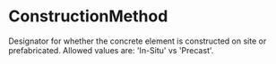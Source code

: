 ConstructionMethod
==================

Designator for whether the concrete element is constructed on site or prefabricated. Allowed values are: 'In-Situ' vs 'Precast'.
